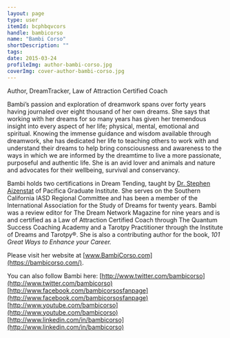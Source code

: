 ```yaml
---
layout: page
type: user
itemId: bcphbqvcors
handle: bambicorso
name: "Bambi Corso"
shortDescription: ""
tags:
date: 2015-03-24
profileImg: author-bambi-corso.jpg
coverImg: cover-author-bambi-corso.jpg
---
```


Author, DreamTracker, Law of Attraction Certified Coach

Bambi’s passion and exploration of dreamwork spans over forty years having journaled over eight thousand of her own dreams. She says that working with her dreams for so many years has given her tremendous insight into every aspect of her life; physical, mental, emotional and spiritual. Knowing the immense guidance and wisdom available through dreamwork, she has dedicated her life to teaching others to work with and understand their dreams to help bring consciousness and awareness to the ways in which we are informed by the dreamtime to live a more passionate, purposeful and authentic life. She is an avid lover and animals and nature and advocates for their wellbeing, survival and conservancy.

Bambi holds two certifications in Dream Tending, taught by [Dr. Stephen Aizenstat](../@stephenaizenstat) of Pacifica Graduate Institute. She serves on the Southern California IASD Regional Committee and has been a member of the International Association for the Study of Dreams for twenty years. Bambi was a review editor for The Dream Network Magazine for nine years and is and certified as a Law of Attraction Certified Coach through The Quantum Success Coaching Academy and a Tarotpy Practitioner through the Institute of Dreams and Tarotpy®. She is also a contributing author for the book, *101 Great Ways to Enhance your Career.*

Please visit her website at [www.BambiCorso.com](https://bambicorso.com/).

You can also follow Bambi here:
[http://www.twitter.com/bambicorso](http://www.twitter.com/bambicorso)
[http://www.facebook.com/bambicorsosfanpage](http://www.facebook.com/bambicorsosfanpage)
[http://www.youtube.com/bambicorso](http://www.youtube.com/bambicorso)
[http://www.linkedin.com/in/bambicorso](http://www.linkedin.com/in/bambicorso)
